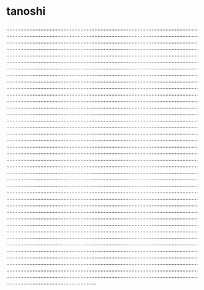 # tanoshi
..............................................................................................................................................................................................................................................................................................................................................................................................................................................................................................................................................................................................................................................................................................................................................................................................................................................................................................................................................................................................................................................................................................................................................................................................................................................................................................................................................................................................................................................................................................................................................................................................................................................................................................................................................................................................................................................................................................................................................................................................................................................................................................................................................................................................................................................................................................................................................................................................................................................................................................................................................................................................................................................................................................................................................................................................................................................................................................................................................................................................................................................................................................................................................................................................................................................................................................................................................................................................................................................................................................................................................................................................................................................................................................................................................................................................................................................................................................................................................................................................................................................................................................................................................................................................................................................................................................................................................................................................................................................................................................................................................................................................................................................................................................................................................................................................................................................................................................................................................................................................................................................................................................